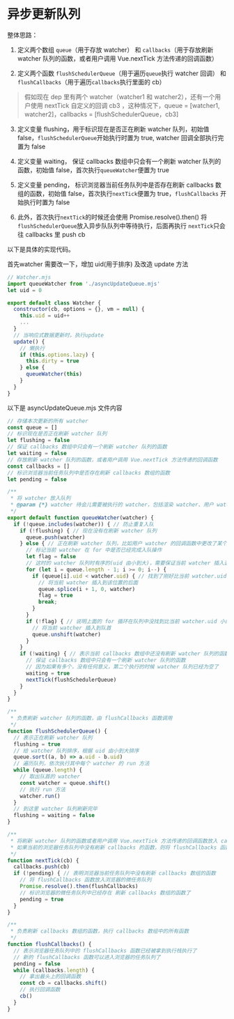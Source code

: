 # 异步更新队列

整体思路：

1. 定义两个数组 `queue`（用于存放 watcher） 和 `callbacks`（用于存放刷新 watcher 队列的函数，或者用户调用 Vue.nextTick 方法传递的回调函数）

2. 定义两个函数 `flushSchedulerQueue`（用于遍历`queue`执行 watcher 回调） 和 `flushCallbacks`（用于遍历`callbacks`执行里面的 cb）

> 假如现在 dep 里有两个 watcher（watcher1 和 watcher2），还有一个用户使用 nextTick 自定义的回调 cb3 ，这种情况下，queue = [watcher1, watcher2]，callbacks = [flushSchedulerQueue，cb3]

3. 定义变量 flushing，用于标识现在是否正在刷新 watcher 队列，初始值 false，`flushSchedulerQueue`开始执行时置为 true, watcher 回调全部执行完置为 false

4. 定义变量 waiting， 保证 callbacks 数组中只会有一个刷新 watcher 队列的函数，初始值 false，首次执行`queueWatcher`便置为 true

5. 定义变量 pending， 标识浏览器当前任务队列中是否存在刷新 callbacks 数组的函数，初始值 false，首次执行`nextTick`便置为 true，`flushCallbacks` 开始执行时置为 false

6. 此外，首次执行`nextTick`的时候还会使用 Promise.resolve().then() 将`flushSchedulerQueue`放入异步队队列中等待执行，后面再执行 `nextTick`只会往 callbacks 里 push cb


以下是具体的实现代码。

首先watcher 需要改一下，增加 uid(用于排序) 及改造 update 方法
```js
// Watcher.mjs
import queueWatcher from './asyncUpdateQueue.mjs'
let uid = 0

export default class Watcher {
  constructor(cb, options = {}, vm = null) {
    this.uid = uid++  
    ...
  }
  // 当响应式数据更新时，执行update
  update() {
    // 懒执行
    if (this.options.lazy) {
      this.dirty = true
    } else {
      queueWatcher(this)
    }
  }
}
```

以下是 asyncUpdateQueue.mjs 文件内容

```js
// 存储本次更新的所有 watcher
const queue = []
// 标识现在是否正在刷新 watcher 队列
let flushing = false
// 保证 callbacks 数组中只会有一个刷新 watcher 队列的函数
let waiting = false
// 存放刷新 watcher 队列的函数，或者用户调用 Vue.nextTick 方法传递的回调函数
const callbacks = []
// 标识浏览器当前任务队列中是否存在刷新 callbacks 数组的函数
let pending = false
```

```js
/**
 * 将 watcher 放入队列
 * @param {*} watcher 待会儿需要被执行的 watcher，包括渲染 watcher、用户 watcher、computed
 */
export default function queueWatcher(watcher) {
  if (!queue.includes(watcher)) { // 防止重复入队
    if (!flushing) { // 现在没有在刷新 watcher 队列
      queue.push(watcher)
    } else { // 正在刷新 watcher 队列，比如用户 watcher 的回调函数中更改了某个响应式数据
      // 标记当前 watcher 在 for 中是否已经完成入队操作
      let flag = false
      // 这时的 watcher 队列时有序的(uid 由小到大)，需要保证当前 watcher 插入进去后仍然有序
      for (let i = queue.length - 1; i >= 0; i--) {
        if (queue[i].uid < watcher.uid) { // 找到了刚好比当前 watcher.uid 小的那个 watcher 的位置
          // 将当前 watcher 插入到该位置的后面
          queue.splice(i + 1, 0, watcher)
          flag = true
          break;
        }
      }
      if (!flag) { // 说明上面的 for 循环在队列中没找到比当前 watcher.uid 小的 watcher
        // 将当前 watcher 插入到队首 
        queue.unshift(watcher)
      }
    }
    if (!waiting) { // 表示当前 callbacks 数组中还没有刷新 watcher 队列的函数
      // 保证 callbacks 数组中只会有一个刷新 watcher 队列的函数
      // 因为如果有多个，没有任何意义，第二个执行的时候 watcher 队列已经为空了
      waiting = true
      nextTick(flushSchedulerQueue)
    }
  }
}
```

```js
/**
 * 负责刷新 watcher 队列的函数，由 flushCallbacks 函数调用
 */
function flushSchedulerQueue() {
  // 表示正在刷新 watcher 队列
  flushing = true
  // 给 watcher 队列排序，根据 uid 由小到大排序
  queue.sort((a, b) => a.uid - b.uid)
  // 遍历队列，依次执行其中每个 watcher 的 run 方法
  while (queue.length) {
    // 取出队首的 watcher
    const watcher = queue.shift()
    // 执行 run 方法
    watcher.run()
  }
  // 到这里 watcher 队列刷新完毕
  flushing = waiting = false
}
```


```js
/**
 * 将刷新 watcher 队列的函数或者用户调用 Vue.nextTick 方法传递的回调函数放入 callbacks 数组
 * 如果当前的浏览器任务队列中没有刷新 callbacks 的函数，则将 flushCallbacks 函数放入任务队列
 */
function nextTick(cb) {
  callbacks.push(cb)
  if (!pending) { // 表明浏览器当前任务队列中没有刷新 callbacks 数组的函数
    // 将 flushCallbacks 函数放入浏览器的微任务队列
    Promise.resolve().then(flushCallbacks)
    // 标识浏览器的微任务队列中已经存在 刷新 callbacks 数组的函数了
    pending = true
  }
}
```

```js
/**
 * 负责刷新 callbacks 数组的函数，执行 callbacks 数组中的所有函数
 */
function flushCallbacks() {
  // 表示浏览器任务队列中的 flushCallbacks 函数已经被拿到执行栈执行了
  // 新的 flushCallbacks 函数可以进入浏览器的任务队列了
  pending = false
  while (callbacks.length) {
    // 拿出最头上的回调函数
    const cb = callbacks.shift()
    // 执行回调函数
    cb()
  }
}
```